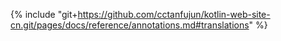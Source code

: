 {% include "git+https://github.com/cctanfujun/kotlin-web-site-cn.git/pages/docs/reference/annotations.md#translations" %}
